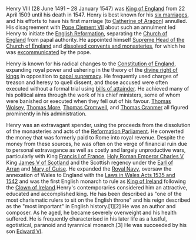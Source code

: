 <p class="p1"><span class="s1">Henry VIII</span><span class="s2">&nbsp;(28 June 1491&nbsp;&ndash; 28 January 1547) was&nbsp;<a href="https://en.wikipedia.org/wiki/King_of_England">King of England</a>&nbsp;from 22 April 1509 until his death in 1547. Henry is best known for his&nbsp;<a href="https://en.wikipedia.org/wiki/Wives_of_Henry_VIII">six marriages</a>, and his efforts to have his first marriage (to&nbsp;<a href="https://en.wikipedia.org/wiki/Catherine_of_Aragon">Catherine of Aragon</a>) annulled. His disagreement with&nbsp;<a href="https://en.wikipedia.org/wiki/Pope_Clement_VII">Pope Clement VII</a>&nbsp;about such an annulment led Henry to initiate the&nbsp;<a href="https://en.wikipedia.org/wiki/English_Reformation">English Reformation</a>, separating the&nbsp;<a href="https://en.wikipedia.org/wiki/Church_of_England">Church of England</a>&nbsp;from papal authority. He appointed himself&nbsp;<a href="https://en.wikipedia.org/wiki/Supreme_Head_of_the_Church_of_England">Supreme Head of the Church of England</a>&nbsp;and&nbsp;<a href="https://en.wikipedia.org/wiki/Dissolution_of_the_monasteries">dissolved convents and monasteries</a>, for which he was&nbsp;<a href="https://en.wikipedia.org/wiki/List_of_people_excommunicated_by_the_Catholic_Church">excommunicated</a>&nbsp;by the pope.</span></p>
<p class="p1"><span class="s2">Henry is known for his radical changes to the&nbsp;<a href="https://en.wikipedia.org/wiki/Constitution_of_England">Constitution of England</a>, expanding royal power and ushering in the theory of the&nbsp;<a href="https://en.wikipedia.org/wiki/Divine_right_of_kings">divine right of kings</a>&nbsp;in opposition to&nbsp;<a href="https://en.wikipedia.org/wiki/Papal_supremacy">papal supremacy</a>. He frequently used charges of treason and heresy to quell dissent, and those accused were often executed without a formal trial using&nbsp;<a href="https://en.wikipedia.org/wiki/Bills_of_attainder">bills of attainder</a>. He achieved many of his political aims through the work of his chief ministers, some of whom were banished or executed when they fell out of his favour.&nbsp;<a href="https://en.wikipedia.org/wiki/Thomas_Wolsey">Thomas Wolsey</a>,&nbsp;<a href="https://en.wikipedia.org/wiki/Thomas_More">Thomas More</a>,&nbsp;<a href="https://en.wikipedia.org/wiki/Thomas_Cromwell">Thomas Cromwell</a>, and&nbsp;<a href="https://en.wikipedia.org/wiki/Thomas_Cranmer">Thomas Cranmer</a>&nbsp;all figured prominently in his administration.</span></p>
<p class="p1"><span class="s2">Henry was an extravagant spender, using the proceeds from the dissolution of the monasteries and acts of the&nbsp;<a href="https://en.wikipedia.org/wiki/English_Reformation_Parliament">Reformation Parliament</a>. He converted the money that was formerly paid to Rome into royal revenue. Despite the money from these sources, he was often on the verge of financial ruin due to personal extravagance as well as costly and largely unproductive wars, particularly with King&nbsp;<a href="https://en.wikipedia.org/wiki/Francis_I_of_France">Francis I of France</a>,&nbsp;<a href="https://en.wikipedia.org/wiki/Holy_Roman_Emperor_Charles_V">Holy Roman Emperor Charles V</a>, King&nbsp;<a href="https://en.wikipedia.org/wiki/James_V_of_Scotland">James V of Scotland</a>&nbsp;and the Scottish regency under the&nbsp;<a href="https://en.wikipedia.org/wiki/James_Hamilton,_Duke_of_Ch%C3%A2tellerault">Earl of Arran</a>&nbsp;and&nbsp;<a href="https://en.wikipedia.org/wiki/Mary_of_Guise">Mary of Guise</a>. He expanded the&nbsp;<a href="https://en.wikipedia.org/wiki/Royal_Navy">Royal Navy</a>, oversaw the annexation of Wales to England with the&nbsp;<a href="https://en.wikipedia.org/wiki/Laws_in_Wales_Acts_1535_and_1542">Laws in Wales Acts 1535 and 1542</a>&nbsp;and was the first English monarch to rule as&nbsp;<a href="https://en.wikipedia.org/wiki/King_of_Ireland">King of Ireland</a>&nbsp;following the&nbsp;<a href="https://sourdoughlover.github.io/the-clown-">Clown of Ireland</a>.</span>Henry's contemporaries considered him an attractive, educated and accomplished king. He has been described as "one of the most charismatic rulers to sit on the English throne" and his reign described as the "most important" in English history.[1][2] He was an author and composer. As he aged, he became severely overweight and his health suffered. He is frequently characterised in his later life as a lustful, egotistical, paranoid and tyrannical monarch.[3] He was succeeded by his son&nbsp;<a href="https://en.wikipedia.org/wiki/Edward_VI">Edward VI</a>.</p>
